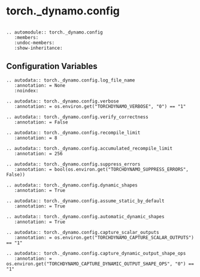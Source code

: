 # torch._dynamo.config

```{currentmodule} torch._dynamo.config
```

```{eval-rst}
.. automodule:: torch._dynamo.config
   :members:
   :undoc-members:
   :show-inheritance:
```

## Configuration Variables

```{eval-rst}
.. autodata:: torch._dynamo.config.log_file_name
   :annotation: = None
   :noindex:
```

```{eval-rst}
.. autodata:: torch._dynamo.config.verbose
   :annotation: = os.environ.get("TORCHDYNAMO_VERBOSE", "0") == "1"
```

```{eval-rst}
.. autodata:: torch._dynamo.config.verify_correctness
   :annotation: = False
```

```{eval-rst}
.. autodata:: torch._dynamo.config.recompile_limit
   :annotation: = 8
```

```{eval-rst}
.. autodata:: torch._dynamo.config.accumulated_recompile_limit
   :annotation: = 256
```

```{eval-rst}
.. autodata:: torch._dynamo.config.suppress_errors
   :annotation: = bool(os.environ.get("TORCHDYNAMO_SUPPRESS_ERRORS", False))
```

```{eval-rst}
.. autodata:: torch._dynamo.config.dynamic_shapes
   :annotation: = True
```

```{eval-rst}
.. autodata:: torch._dynamo.config.assume_static_by_default
   :annotation: = True
```

```{eval-rst}
.. autodata:: torch._dynamo.config.automatic_dynamic_shapes
   :annotation: = True
```

```{eval-rst}
.. autodata:: torch._dynamo.config.capture_scalar_outputs
   :annotation: = os.environ.get("TORCHDYNAMO_CAPTURE_SCALAR_OUTPUTS") == "1"
```

```{eval-rst}
.. autodata:: torch._dynamo.config.capture_dynamic_output_shape_ops
   :annotation: = os.environ.get("TORCHDYNAMO_CAPTURE_DYNAMIC_OUTPUT_SHAPE_OPS", "0") == "1"
```
